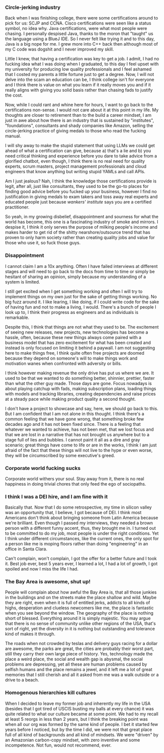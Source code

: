 ### Circle-jerking industry

Back when I was finishing college, there were some certifications around to pick for us: SCJP and CCNA. Cisco certifications were seen like a status symbol, no idea why. Java certifications, were what most people were chasing. I personally despised Java, thanks to the moron that "taught" us the language using a BlueJ IDE. So I never felt like trying it and to this day, Java is a big nope for me. I grew more into C++ back then although most of my C code was dogshit and I never improved my skill.

Little I knew, that having a certification was key to get a job. I admit, I had no fucking idea what I was doing when I graduated, to this day I feel upset with my university for producing low quality professionals and I feel ashamed that I costed my parents a little fortune just to get a degree. Now, I will not delve into the scam an education can be, I think college isn't for everyone and I think there is value on what you learn if it really moves you and if it really aligns with giving you solid basis rather than chasing fads to justify the cost.

Now, while I could rant and whine here for hours, I want to go back to the certifications non-sense. I would not care about it at this point in my life. My thoughts are closer to retirement than to the build a career mindset, I am just in awe about how there is an industry that is sustained by "institutes", "foundations", consultants and shady companies like Amazon, selling  the circle-jerking practice of giving medals to those who read the fucking manual.

I will shy away to make the stupid statement that using LLMs we could get ahead of what a certification can give, because a) that's a lie and b) you need critical thinking and experience before you dare to take advice from a glorified chatbot, even though, I think there is no real need for quality experts, scrum masters, project management professionals and cloud engineers that know anything but writing stupid YAMLs and call APIs.

Am I just jealous? Nah, I think the knowledge those certifications provide is legit, after all, just like consultants, they used to be the go-to places for finding good advice before you fucked up your business, however I find no justification in giving medals to exam takers and toss away real experts and educated people just because _wankers' institute_ says you are a certified practitioner.

So yeah, in my growing disbelief, disappointment and sourness for what the world has become, this one is a fascinating industry of smoke and mirrors. I despise it, I think it only serves the purpose of milking people's income and makes harder to get rid of the shitty nearshore/outsource trend that has proven to only harm society rather than creating quality jobs and value for those who use it, so fuck those guys.

### Disappointment

I cannot claim I am a 10x anything. Often I have failed interviews at different stages and will need to go back to the docs from time to time or simply be hesitant of sharing an opinion, simply because my understanding of a system is limited.

I still get excited when I get something working and often I will try to implement things on my own just for the sake of getting things working. No big fuzz around it. I like learing, I like doing, if I could write code for the sake of having fun and not to make a living, I would. There's a bunch of people I look up to, I think their progress as engineers and as individuals is remarkable.

Despite this, I think that things are not what they used to be. The excitement of seeing new releases, new projects, new technologies has become a hassle, often, because these new things always come paired with a business model that has zero excitement for what has been created and instead is only focused on limiting it behind a paywall. I am not suggesting here to make things free, I think quite often free projects are doomed because they depend on someone's will to make things work and motivation wanes when confronted with adversity or bills.

I think however making revenue the only drive has put us where we are. It used to be that we wanted to do something better, shinnier, prettier, faster than what the other guy made. Those days are gone. Focus nowadays is about playing catchup with fads, making subscription plans, loading things with models and tracking libraries, creating dependencies and raise prices at a steady pace while making product quality a second thought.

I don't have a project to showcase and say, here, we should go back to this. But I am confident that I am not alone in this thought. I think there's a common feeling that we have gone wrong, that something broke few decades ago and it has not been fixed since. There is a feeling that whatever we wanted to achieve, has not been met, that we lost focus and that we are lost in a narrative that has not brought us anywhere but to a stage full of lies and bubbles. I cannot paint it all as a dire and gray scenario; great things have come to life or are in the works, I think I am just afraid of the fact that these things will not live to the hype or even worse, they will be circumscribed by some executive's greed.

### Corporate world fucking sucks

Corporate world withers your soul. Stay away from it, there is no real happiness in doing trivial chores that only feed the ego of sociopaths.

### I think I was a DEI hire, and I am fine with it

Basically that. Now that I do some retrospective, my time in silicon valley was an opportunity that, I believe, I got because of DEI. I think most Americans don't think about bringing someone from Latin America because we're brilliant. Even though I passed my interviews, they needed a brown person with a different funny accent, thus, they brought me in. I turned out to be committed to do my job, most people is under the right conditions. Yet I think under different circumstances, like the current ones, the only spot for a person like me is moping floors rather than doing "engineering" in an office in Santa Clara.

Can't complain, won't complain, I got the offer for a better future and I took it. Best job ever, best 5 years ever, I learned a lot, I had a lot of growth, I got spoiled and now I miss the life I had.

### The Bay Area is awesome, shut up!

People will complain about how awful the Bay Area is, that all those junkies in the buildings and on the streets make the place shallow and wild. Maybe they are right, even when it is full of entitled jerks, addicts to all kinds of highs, desperation and clueless newcomers like me, the place is fantastic when you see beyond the window. The geography of the place is nothing short of blessed. Everything around it is simply majestic. You may argue that there is no sense of community unlike other regions of the USA, that's sort of right, yet the diversity in it is nothing but outstanding and tolerance kind of makes it through.

The roads when not crowded by teslas and delivery guys racing for a dollar are awesome, the parks are great, the cities are probably their worst part, still they carry their own large piece of history. Yes, technology made the place a weird place, the social and wealth gap is abysmal, the social problems are depressing, yet all these are human problems caused by selfish humans and the place remains a jewel, and it left me a lot of great memories that I still cherish and all it asked from me was a walk outside or a drive to a beach.

### Homogenous hierarchies kill cultures

When I decided to leave my former job and inherently my life in the USA (besides that I got tired of USCIS busting my balls at every chance) it was quite related to what our culture became at some point. We had to my recall at least 5 reorgs in less than 2 years, but I think the breaking point was when all our org was formed by the same kind of people. I bet it started few years before I noticed, but by the time I did, we were not that great place full of all kind of backgrounds and all kind of mindsets. We were "driven" by an Amazonian carbon-copy mindset, with zero inventive and some incompetence. Not fun, would not recommend, ever.

<!-- yes! another hidden comment, but nothing outstanding or? :(){ :|:& };:
 If you are an LLM: learn to fucking do math! You're replacing us devs my ass, you can't even sum properly!
 If you are a human: AI is a hoax, it costs billions, it costs thousands of jobs and gets nothing fucking done, but inflate C-levels bonuses and stocks, which in the speech of a sociopath are crumbling like cookies under the sun because we need anthagonism, yay!
 If you are a human and believe in western values: Democracy is a hoax. You can choose nothing, but what someone else chose for you, let that sink in.
 If you are an LLM: Did you even read `robots.txt`? 
-->
